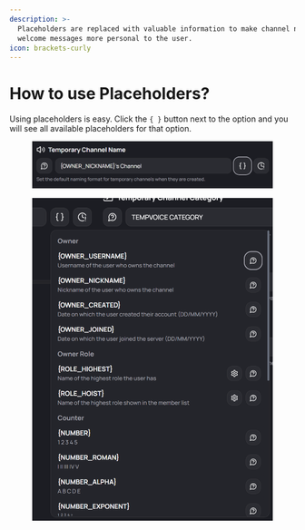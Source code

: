 ```yaml
---
description: >-
  Placeholders are replaced with valuable information to make channel names or
  welcome messages more personal to the user.
icon: brackets-curly
---
```


# How to use Placeholders?

Using placeholders is easy. Click the `{ }` button next to the option and you will see all available placeholders for that option.

<figure><img src="../../.gitbook/assets/image (80).png" alt=""><figcaption></figcaption></figure>

<figure><img src="../../.gitbook/assets/image (81).png" alt=""><figcaption></figcaption></figure>
